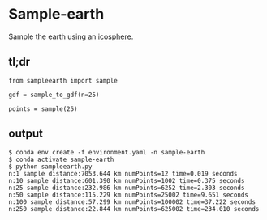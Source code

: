 # Sample-earth

Sample the earth using an [icosphere](https://github.com/vedranaa/icosphere).

## tl;dr

```
from sampleearth import sample

gdf = sample_to_gdf(n=25)

points = sample(25)
```

## output

```
$ conda env create -f environment.yaml -n sample-earth
$ conda activate sample-earth
$ python sampleearth.py
n:1 sample distance:7053.644 km numPoints=12 time=0.019 seconds
n:10 sample distance:601.390 km numPoints=1002 time=0.375 seconds
n:25 sample distance:232.986 km numPoints=6252 time=2.303 seconds
n:50 sample distance:115.229 km numPoints=25002 time=9.651 seconds
n:100 sample distance:57.299 km numPoints=100002 time=37.222 seconds
n:250 sample distance:22.844 km numPoints=625002 time=234.010 seconds
```
